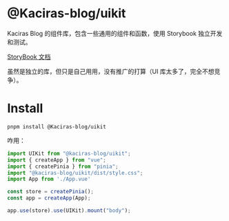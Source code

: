 # @Kaciras-blog/uikit

Kaciras Blog 的组件库，包含一些通用的组件和函数，使用 Storybook 独立开发和测试。

[StoryBook 文档](https://kaciras-blog.github.io/uikit)

虽然是独立的库，但只是自己用用，没有推广的打算（UI 库太多了，完全不想竞争）。

# Install

```
pnpm install @Kaciras-blog/uikit
```

咋用：

```typescript
import UIKit from "@kaciras-blog/uikit";
import { createApp } from "vue";
import { createPinia } from "pinia";
import "@kaciras-blog/uikit/dist/style.css";
import App from './App.vue'

const store = createPinia();
const app = createApp(App);

app.use(store).use(UIKit).mount("body");
```
